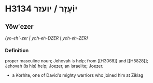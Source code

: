 # H3134 יוֹעֶזֶר / יועזר

## Yôwʻezer

_(yo-eh'-zer | yoh-eh-DZER | yoh-eh-ZER)_

### Definition

proper masculine noun; Jehovah is help; from [[H3068]] and [[H5828]]; Jehovah (is his) help; Joezer, an Israelite; Joezer.

- a Korhite, one of David's mighty warriors who joined him at Ziklag
